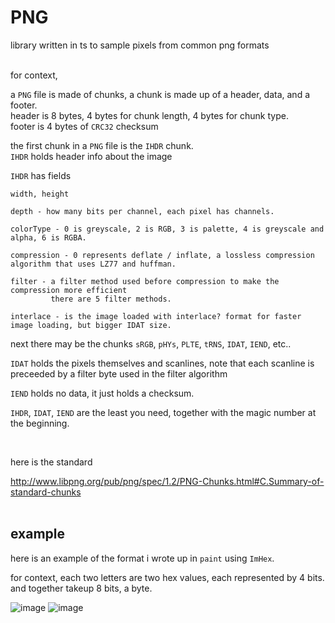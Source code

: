 # PNG

library written in ts to sample pixels from common png formats <br/><br/>

for context,

a ``PNG`` file is made of chunks, a chunk is made up of a header, data, and a footer. <br/>
header is 8 bytes, 4 bytes for chunk length, 4 bytes for chunk type. <br/>
footer is 4 bytes of ``CRC32`` checksum <br/>

the first chunk in a ``PNG`` file is the ``IHDR`` chunk. <br/>
``IHDR`` holds header info about the image <br/>

``IHDR`` has fields
```
width, height 

depth - how many bits per channel, each pixel has channels. 

colorType - 0 is greyscale, 2 is RGB, 3 is palette, 4 is greyscale and alpha, 6 is RGBA. 

compression - 0 represents deflate / inflate, a lossless compression algorithm that uses LZ77 and huffman. 

filter - a filter method used before compression to make the compression more efficient 
         there are 5 filter methods. 

interlace - is the image loaded with interlace? format for faster image loading, but bigger IDAT size. 
```

next there may be the chunks ``sRGB``, ``pHYs``, ``PLTE``, ``tRNS``, ``IDAT``, ``IEND``, etc..<br/>

``IDAT`` holds the pixels themselves and scanlines, note that each scanline is preceeded by a filter byte used in the filter algorithm <br/>

``IEND`` holds no data, it just holds a checksum. <br/>

``IHDR``, ``IDAT``, ``IEND`` are the least you need, together with the magic number at the beginning.

<br/>

here is the standard

http://www.libpng.org/pub/png/spec/1.2/PNG-Chunks.html#C.Summary-of-standard-chunks <br/><br/>

## example

here is an example of the format i wrote up in `paint` using `ImHex`. <br/>

for context, each two letters are two hex values, each represented by 4 bits. and together takeup 8 bits, a byte. <br/>

![image](https://github.com/user-attachments/assets/a1b5a600-a481-4d5c-b2d9-148ab1fb8655)
![image](https://github.com/user-attachments/assets/15c5f25d-b254-41e5-bcaa-a728c53a84cf)

